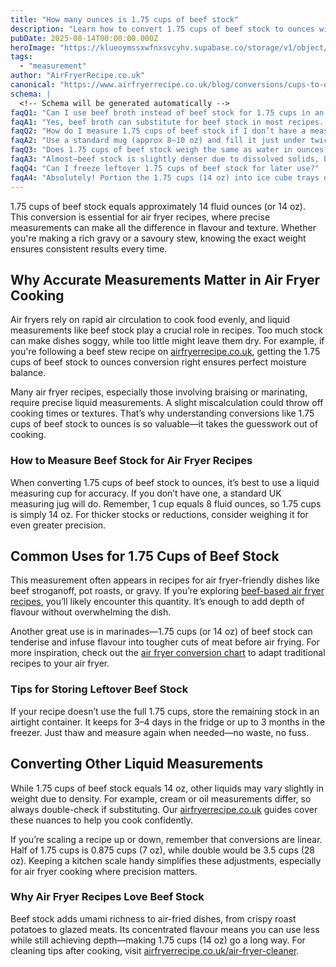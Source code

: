 ```yaml
---
title: "How many ounces is 1.75 cups of beef stock"
description: "Learn how to convert 1.75 cups of beef stock to ounces with our easy guide—perfect for air fryer recipes and precise cooking."
pubDate: 2025-08-14T00:00:00.000Z
heroImage: "https://klueoymssxwfnxsvcyhv.supabase.co/storage/v1/object/public/Shmucket/how-many-ounces-is-1-75-cups-of-beef-stock.webp"
tags:
  - "measurement"
author: "AirFryerRecipe.co.uk"
canonical: "https://www.airfryerrecipe.co.uk/blog/conversions/cups-to-ounces/how-many-ounces-is-1-75-cups-of-beef-stock"
schema: |
  <!-- Schema will be generated automatically -->
faqQ1: "Can I use beef broth instead of beef stock for 1.75 cups in an air fryer recipe?"
faqA1: "Yes, beef broth can substitute for beef stock in most recipes. Both provide rich flavour, though broth is typically saltier. Adjust seasoning accordingly when converting 1.75 cups (14 oz) to avoid over-salting your air fryer dish."
faqQ2: "How do I measure 1.75 cups of beef stock if I don’t have a measuring cup?"
faqA2: "Use a standard mug (approx 8–10 oz) and fill it just under twice for 1.75 cups (14 oz). Alternatively, weigh it—14 oz equals roughly 400 grams. A kitchen scale ensures accuracy for air fryer recipes requiring precise liquid amounts."
faqQ3: "Does 1.75 cups of beef stock weigh the same as water in ounces?"
faqA3: "Almost—beef stock is slightly denser due to dissolved solids, but the difference is minimal for most recipes. At 1.75 cups (14 oz), you can typically use the same measurement as water without affecting air fryer cooking results."
faqQ4: "Can I freeze leftover 1.75 cups of beef stock for later use?"
faqA4: "Absolutely! Portion the 1.75 cups (14 oz) into ice cube trays or small containers before freezing. Thawed stock works perfectly in future air fryer recipes—just re-measure if reduced during storage."
---
```

<p>1.75 cups of beef stock equals approximately 14 fluid ounces (or 14 oz). This conversion is essential for air fryer recipes, where precise measurements can make all the difference in flavour and texture. Whether you're making a rich gravy or a savoury stew, knowing the exact weight ensures consistent results every time.</p>  

<h2>Why Accurate Measurements Matter in Air Fryer Cooking</h2>  
<p>Air fryers rely on rapid air circulation to cook food evenly, and liquid measurements like beef stock play a crucial role in recipes. Too much stock can make dishes soggy, while too little might leave them dry. For example, if you're following a beef stew recipe on <a href=https://www.airfryerrecipe.co.uk/recipes>airfryerrecipe.co.uk</a>, getting the 1.75 cups of beef stock to ounces conversion right ensures perfect moisture balance.</p>  

<p>Many air fryer recipes, especially those involving braising or marinating, require precise liquid measurements. A slight miscalculation could throw off cooking times or textures. That’s why understanding conversions like 1.75 cups of beef stock to ounces is so valuable—it takes the guesswork out of cooking.</p>  

<h3>How to Measure Beef Stock for Air Fryer Recipes</h3>  
<p>When converting 1.75 cups of beef stock to ounces, it’s best to use a liquid measuring cup for accuracy. If you don’t have one, a standard UK measuring jug will do. Remember, 1 cup equals 8 fluid ounces, so 1.75 cups is simply 14 oz. For thicker stocks or reductions, consider weighing it for even greater precision.</p>  

<h2>Common Uses for 1.75 Cups of Beef Stock</h2>  
<p>This measurement often appears in recipes for air fryer-friendly dishes like beef stroganoff, pot roasts, or gravy. If you’re exploring <a href=https://www.airfryerrecipe.co.uk/recipe-category/beef>beef-based air fryer recipes</a>, you’ll likely encounter this quantity. It’s enough to add depth of flavour without overwhelming the dish.</p>  

<p>Another great use is in marinades—1.75 cups (or 14 oz) of beef stock can tenderise and infuse flavour into tougher cuts of meat before air frying. For more inspiration, check out the <a href=https://www.airfryerrecipe.co.uk/air-fryer-conversion-chart>air fryer conversion chart</a> to adapt traditional recipes to your air fryer.</p>  

<h3>Tips for Storing Leftover Beef Stock</h3>  
<p>If your recipe doesn’t use the full 1.75 cups, store the remaining stock in an airtight container. It keeps for 3–4 days in the fridge or up to 3 months in the freezer. Just thaw and measure again when needed—no waste, no fuss.</p>  

<h2>Converting Other Liquid Measurements</h2>  
<p>While 1.75 cups of beef stock equals 14 oz, other liquids may vary slightly in weight due to density. For example, cream or oil measurements differ, so always double-check if substituting. Our <a href=https://www.airfryerrecipe.co.uk>airfryerrecipe.co.uk</a> guides cover these nuances to help you cook confidently.</p>  

<p>If you’re scaling a recipe up or down, remember that conversions are linear. Half of 1.75 cups is 0.875 cups (7 oz), while double would be 3.5 cups (28 oz). Keeping a kitchen scale handy simplifies these adjustments, especially for air fryer cooking where precision matters.</p>  

<h3>Why Air Fryer Recipes Love Beef Stock</h3>  
<p>Beef stock adds umami richness to air-fried dishes, from crispy roast potatoes to glazed meats. Its concentrated flavour means you can use less while still achieving depth—making 1.75 cups (14 oz) go a long way. For cleaning tips after cooking, visit <a href=https://www.airfryerrecipe.co.uk/air-fryer-cleaner>airfryerrecipe.co.uk/air-fryer-cleaner</a>.</p>
